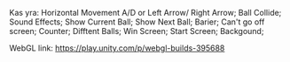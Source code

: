 Kas yra:
Horizontal Movement A/D or Left Arrow/ Right Arrow;
Ball Collide;
Sound Effects;
Show Current Ball;
Show Next Ball;
Barier;
Can't go off screen;
Counter;
Difftent Balls;
Win Screen;
Start Screen;
Backgound;

WebGL link: https://play.unity.com/p/webgl-builds-395688
